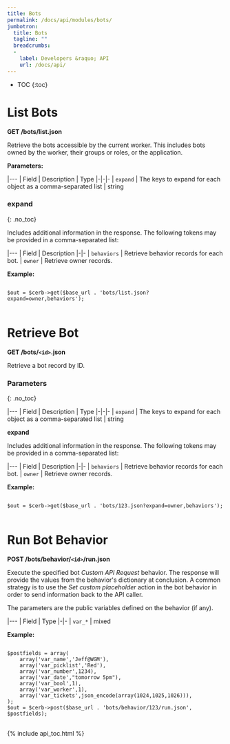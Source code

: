 ```yaml
---
title: Bots
permalink: /docs/api/modules/bots/
jumbotron:
  title: Bots
  tagline: ""
  breadcrumbs:
  -
    label: Developers &raquo; API
    url: /docs/api/
---
```


* TOC
{:toc}

# List Bots

**GET /bots/list.json**

Retrieve the bots accessible by the current worker.  This includes bots owned by the worker, their groups or roles, or the application.

**Parameters:**

|---
| Field | Description | Type
|-|-|-
| `expand` | The keys to expand for each object as a comma-separated list | string

### expand
{: .no_toc}
	
Includes additional information in the response.  The following tokens may be provided in a comma-separated list:

|---
| Field | Description
|-|-
| `behaviors` | Retrieve behavior records for each bot.
| `owner` | Retrieve owner records.

**Example:**

<pre>
<code class="language-php">
$out = $cerb->get($base_url . 'bots/list.json?expand=owner,behaviors');
</code>
</pre>

# Retrieve Bot

**GET /bots/`<id>`.json**

Retrieve a bot record by ID.

### Parameters
{: .no_toc}

|---
| Field | Description | Type
|-|-|-
| `expand` | The keys to expand for each object as a comma-separated list | string

**expand**
	
Includes additional information in the response.  The following tokens may be provided in a comma-separated list:

|---
| Field | Description
|-|-
| `behaviors` | Retrieve behavior records for each bot.
| `owner` | Retrieve owner records.

**Example:**

<pre>
<code class="language-php">
$out = $cerb->get($base_url . 'bots/123.json?expand=owner,behaviors');
</code>
</pre>

# Run Bot Behavior

**POST /bots/behavior/`<id>`/run.json**

Execute the specified bot _Custom API Request_ behavior.  The response will provide the values from the behavior's dictionary at conclusion.  A common strategy is to use the _Set custom placeholder_ action in the bot behavior in order to send information back to the API caller.

The parameters are the public variables defined on the behavior (if any).

|---
| Field | Type
|-|-
| `var_*` | mixed

**Example:**

<pre>
<code class="language-php">
$postfields = array(
  	array('var_name','Jeff@WGM'),
  	array('var_picklist','Red'),
  	array('var_number',1234),
  	array('var_date',"tomorrow 5pm"),
  	array('var_bool',1),
  	array('var_worker',1),
  	array('var_tickets',json_encode(array(1024,1025,1026))),
);
$out = $cerb->post($base_url . 'bots/behavior/123/run.json', $postfields);
</code>
</pre>

{% include api_toc.html %}